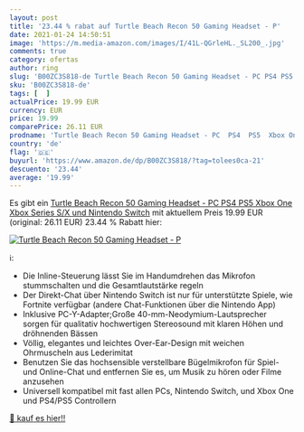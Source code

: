```yaml
---
layout: post
title: '23.44 % rabat auf Turtle Beach Recon 50 Gaming Headset - P'
date: 2021-01-24 14:50:51
image: 'https://m.media-amazon.com/images/I/41L-QGrleHL._SL200_.jpg'
comments: true
category: ofertas
author: ring
slug: 'B00ZC3S818-de Turtle Beach Recon 50 Gaming Headset - PC PS4 PS5 Xbox One...'
sku: 'B00ZC3S818-de'
tags: [  ]
actualPrice: 19.99 EUR
currency: EUR
price: 19.99
comparePrice: 26.11 EUR
prodname: 'Turtle Beach Recon 50 Gaming Headset - PC  PS4  PS5  Xbox One  Xbox Series S/X und Nintendo Switch'
country: 'de'
flag: '🇩🇪'
buyurl: 'https://www.amazon.de/dp/B00ZC3S818/?tag=tolees0ca-21'
descuento: '23.44'
average: '19.99'
---
```


Es gibt ein [Turtle Beach Recon 50 Gaming Headset - PC  PS4  PS5  Xbox One  Xbox Series S/X und Nintendo Switch](https://www.amazon.de/dp/B00ZC3S818/?tag=tolees0ca-21) mit aktuellem Preis 19.99 EUR (original: 26.11 EUR) 23.44 % Rabatt hier:

[![Turtle Beach Recon 50 Gaming Headset - P](https://m.media-amazon.com/images/I/41L-QGrleHL._SL200_.jpg)](https://www.amazon.de/dp/B00ZC3S818/?tag=tolees0ca-21)

ℹ️:

- Die Inline-Steuerung lässt Sie im Handumdrehen das Mikrofon stummschalten und die Gesamtlautstärke regeln
- Der Direkt-Chat über Nintendo Switch ist nur für unterstützte Spiele, wie Fortnite verfügbar (andere Chat-Funktionen über die Nintendo App)
- Inklusive PC-Y-Adapter;Große 40-mm-Neodymium-Lautsprecher sorgen für qualitativ hochwertigen Stereosound mit klaren Höhen und dröhnenden Bässen
- Völlig, elegantes und leichtes Over-Ear-Design mit weichen Ohrmuscheln aus Lederimitat
- Benutzen Sie das hochsensible verstellbare Bügelmikrofon für Spiel- und Online-Chat und entfernen Sie es, um Musik zu hören oder Filme anzusehen
- Universell kompatibel mit fast allen PCs, Nintendo Switch, und Xbox One und PS4/PS5 Controllern

[🛒 kauf es hier!!](https://www.amazon.de/dp/B00ZC3S818/?tag=tolees0ca-21)
